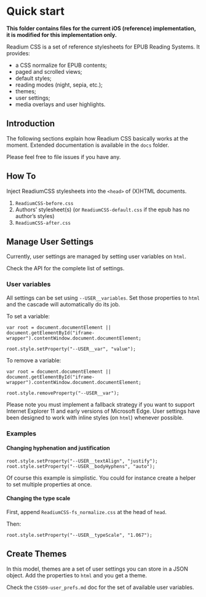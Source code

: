 # Quick start

**This folder contains files for the current iOS (reference) implementation, it is modified for this implementation only.**

Readium CSS is a set of reference stylesheets for EPUB Reading Systems. It provides: 

- a CSS normalize for EPUB contents;
- paged and scrolled views;
- default styles;
- reading modes (night, sepia, etc.);
- themes;
- user settings;
- media overlays and user highlights.

## Introduction

The following sections explain how Readium CSS basically works at the moment. Extended documentation is available in the `docs` folder.

Please feel free to file issues if you have any.

## How To

Inject ReadiumCSS stylesheets into the `<head>` of (X)HTML documents. 

1. `ReadiumCSS-before.css`
2. Authors’ stylesheet(s) (or `ReadiumCSS-default.css` if the epub has no author’s styles)
3. `ReadiumCSS-after.css`

## Manage User Settings

Currently, user settings are managed by setting user variables on `html`.

Check the API for the complete list of settings.

### User variables

All settings can be set using `--USER__variables`. Set those properties to `html` and the cascade will automatically do its job.

To set a variable:

```
var root = document.documentElement || document.getElementById("iframe-wrapper").contentWindow.document.documentElement; 

root.style.setProperty("--USER__var", "value");
```

To remove a variable:

```
var root = document.documentElement || document.getElementById("iframe-wrapper").contentWindow.document.documentElement; 

root.style.removeProperty("--USER__var");
```

Please note you must implement a fallback strategy if you want to support Internet Explorer 11 and early versions of Microsoft Edge. User settings have been designed to work with inline styles (on `html`) whenever possible.

### Examples

#### Changing hyphenation and justification

```
root.style.setProperty("--USER__textAlign", "justify");
root.style.setProperty("--USER__bodyHyphens", "auto");
```

Of course this example is simplistic. You could for instance create a helper to set multiple properties at once.

#### Changing the type scale 

First, append `ReadiumCSS-fs_normalize.css` at the head of `head`.

Then:

```
root.style.setProperty("--USER__typeScale", "1.067");
```

## Create Themes

In this model, themes are a set of user settings you can store in a JSON object. Add the properties to `html` and you get a theme.

Check the `CSS09-user_prefs.md` doc for the set of available user variables.
